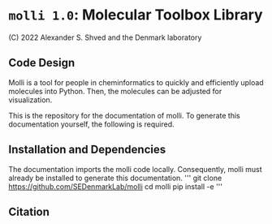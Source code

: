 # `molli 1.0`: Molecular Toolbox Library

(C) 2022 Alexander S. Shved and the Denmark laboratory

## Code Design

Molli is a tool for people in cheminformatics to quickly and efficiently upload molecules into Python. Then, the molecules can be adjusted for visualization.

This is the repository for the documentation of molli. To generate this documentation yourself, the following is required. 

## Installation and Dependencies 

The documentation imports the molli code locally. Consequently, molli must already be installed to generate this documentation. 
'''
git clone https://github.com/SEDenmarkLab/molli 
cd molli 
pip install -e
'''

## Citation 
